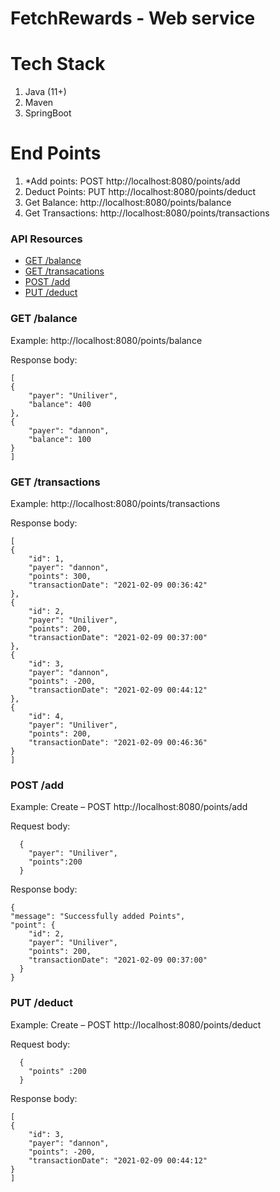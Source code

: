 # FetchRewards - Web service
# Tech Stack
1. Java (11+)
2. Maven
3. SpringBoot

# End Points
1. *Add points: POST http://localhost:8080/points/add
1. Deduct Points: PUT http://localhost:8080/points/deduct
1. Get Balance: http://localhost:8080/points/balance
1. Get Transactions: http://localhost:8080/points/transactions

### API Resources

  - [GET /balance](#get-balance)
  - [GET /transacations](#get-transactions)
  - [POST /add](#post-add)
  - [PUT /deduct](#put-deduct)

### GET /balance

Example: http://localhost:8080/points/balance

Response body:

    [
    {
        "payer": "Uniliver",
        "balance": 400
    },
    {
        "payer": "dannon",
        "balance": 100
    }
    ]

### GET /transactions

Example: http://localhost:8080/points/transactions

Response body:

    [
    {
        "id": 1,
        "payer": "dannon",
        "points": 300,
        "transactionDate": "2021-02-09 00:36:42"
    },
    {
        "id": 2,
        "payer": "Uniliver",
        "points": 200,
        "transactionDate": "2021-02-09 00:37:00"
    },
    {
        "id": 3,
        "payer": "dannon",
        "points": -200,
        "transactionDate": "2021-02-09 00:44:12"
    },
    {
        "id": 4,
        "payer": "Uniliver",
        "points": 200,
        "transactionDate": "2021-02-09 00:46:36"
    }
    ]



### POST /add

Example: Create – POST  http://localhost:8080/points/add

Request body:

      {
        "payer": "Uniliver",
        "points":200
      }
       

Response body:

    {
    "message": "Successfully added Points",
    "point": {
        "id": 2,
        "payer": "Uniliver",
        "points": 200,
        "transactionDate": "2021-02-09 00:37:00"
      }
    }


### PUT /deduct

Example: Create – POST  http://localhost:8080/points/deduct

Request body:

      {
        "points" :200
      }
       

Response body:

    [
    {
        "id": 3,
        "payer": "dannon",
        "points": -200,
        "transactionDate": "2021-02-09 00:44:12"
    }
    ]

